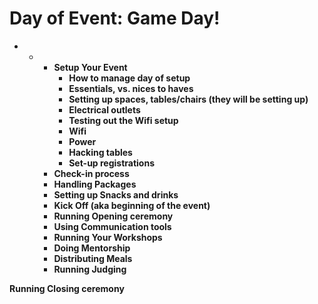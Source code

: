 # Day of Event: Game Day!



* * * **Setup Your Event**
      * **How to manage day of setup** 
      * **Essentials, vs. nices to haves**
      * **Setting up spaces, tables/chairs \(they will be setting up\)**
      * **Electrical outlets**
      * **Testing out the Wifi setup**
      * **Wifi** 
      * **Power**
      * **Hacking tables**
      * **Set-up registrations**
    * **Check-in process** 
    * **Handling Packages**
    * **Setting up Snacks and drinks**
    * **Kick Off \(aka beginning of the event\)**
    * **Running Opening ceremony**
    * **Using Communication tools**
    * **Running Your Workshops**
    * **Doing Mentorship**
    * **Distributing Meals**
    * **Running Judging** 

**Running Closing ceremony**

